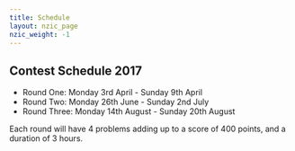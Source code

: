 ```yaml
---
title: Schedule
layout: nzic_page
nzic_weight: -1
---
```


## Contest Schedule 2017

* Round One: Monday 3rd April - Sunday 9th April
* Round Two: Monday 26th June - Sunday 2nd July
* Round Three: Monday 14th August - Sunday 20th August

Each round will have 4 problems adding up to a score of 400 points, and a duration of 3 hours.
